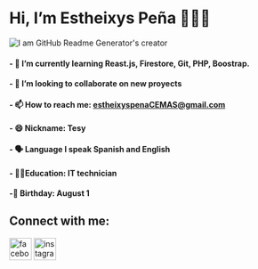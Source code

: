 # Hi, I’m Estheixys Peña 🙋🏼‍♀️

![I am GitHub Readme Generator's creator](https://i.imgur.com/EQpzpgm.jpg)

#### - 🌱 I’m currently learning Reast.js, Firestore, Git, PHP, Boostrap.
#### - 👯 I’m looking to collaborate on new proyects 
#### - 📫 How to reach me: estheixyspenaCEMAS@gmail.com
#### - 😄 Nickname: Tesy 
#### - 🗣 Language I speak Spanish and English
#### - 👨‍💻Education: IT technician
#### -🎂 Birthday: August 1

## Connect with me:

[<img src='https://cdn.jsdelivr.net/npm/simple-icons@3.0.1/icons/facebook.svg' alt='facebook' height='40'>](https://www.facebook.com/estheixy.penahinoja) [<img src='https://cdn.jsdelivr.net/npm/simple-icons@3.0.1/icons/instagram.svg' alt='instagram' height='40'>](https://www.instagram.com/estheixypenahinojosa/)  



